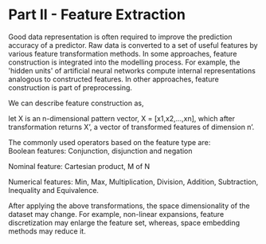 # Part II - Feature Extraction

Good data representation is often required to improve the prediction accuracy of a predictor. Raw data is converted to a set of useful features by various feature transformation methods. In some approaches, feature construction is integrated into the modelling process. For example, the 'hidden units' of artificial neural networks compute internal representations analogous to constructed features. In other approaches, feature construction is part of preprocessing.

We can describe feature construction as,

let X is an n-dimensional pattern vector, X = \[x1,x2,...,xn\], which after transformation returns X’, a vector of transformed features of dimension n’.  
  
The commonly used operators based on the feature type are:  
Boolean features: Conjunction, disjunction and negation

Nominal feature: Cartesian product, M of N

Numerical features: Min, Max, Multiplication, Division, Addition, Subtraction, Inequality and Equivalence.  


After applying the above transformations, the space dimensionality of the dataset may change. For example, non-linear expansions, feature discretization may enlarge the feature set, whereas, space embedding methods may reduce it.  


